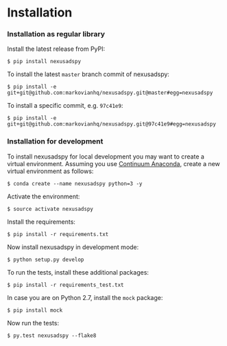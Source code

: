 # Installation

### Installation as regular library

Install the latest release from PyPI:

    $ pip install nexusadspy

To install the latest `master` branch commit of nexusadspy:

    $ pip install -e git+git@github.com:markovianhq/nexusadspy.git@master#egg=nexusadspy

To install a specific commit, e.g. `97c41e9`:

    $ pip install -e git+git@github.com:markovianhq/nexusadspy.git@97c41e9#egg=nexusadspy

### Installation for development

To install nexusadspy for local development you may want to create a virtual environment.
Assuming you use [Continuum Anaconda](https://www.continuum.io/downloads), create
a new virtual environment as follows:

    $ conda create --name nexusadspy python=3 -y

Activate the environment:

    $ source activate nexusadspy

Install the requirements:

    $ pip install -r requirements.txt

Now install nexusadspy in development mode:

    $ python setup.py develop

To run the tests, install these additional packages:

    $ pip install -r requirements_test.txt

In case you are on Python 2.7, install the `mock` package:

    $ pip install mock

Now run the tests:

    $ py.test nexusadspy --flake8
